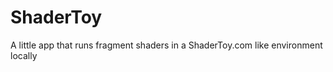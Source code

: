 ShaderToy
=========

A little app that runs fragment shaders in a ShaderToy.com like environment locally
